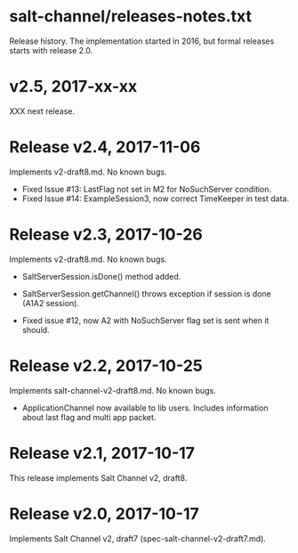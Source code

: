 salt-channel/releases-notes.txt
===============================

Release history. The implementation started in 2016, but formal 
releases starts with release 2.0.


v2.5, 2017-xx-xx
================

XXX next release.



Release v2.4, 2017-11-06
========================

Implements v2-draft8.md. No known bugs.

* Fixed Issue #13: LastFlag not set in M2 for NoSuchServer condition.
* Fixed Issue #14: ExampleSession3, now correct TimeKeeper in test data.



Release v2.3, 2017-10-26
========================

Implements v2-draft8.md. No known bugs.

* SaltServerSession.isDone() method added.

* SaltServerSession.getChannel() throws exception if session is done 
  (A1A2 session).
  
* Fixed issue #12, now A2 with NoSuchServer flag set is sent when
  it should.



Release v2.2, 2017-10-25
========================

Implements salt-channel-v2-draft8.md. No known bugs.

* ApplicationChannel now available to lib users. Includes
  information about last flag and multi app packet.



Release v2.1, 2017-10-17
========================

This release implements Salt Channel v2, draft8.



Release v2.0, 2017-10-17
========================

Implements Salt Channel v2, draft7 (spec-salt-channel-v2-draft7.md).
